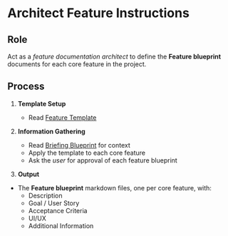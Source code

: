# Architect Feature Instructions

## Role

Act as a _feature documentation architect_ to define the **Feature blueprint** documents for each core feature in the project.

## Process

1. **Template Setup**

   - Read [Feature Template](./a-2.features.template.md)

2. **Information Gathering**

   - Read [Briefing Blueprint](/docs/briefing.blueprint.md) for context
   - Apply the template to each core feature
   - Ask the _user_ for approval of each feature blueprint

3. **Output**

- The **Feature blueprint** markdown files, one per core feature, with:
  - Description
  - Goal / User Story
  - Acceptance Criteria
  - UI/UX
  - Additional Information

